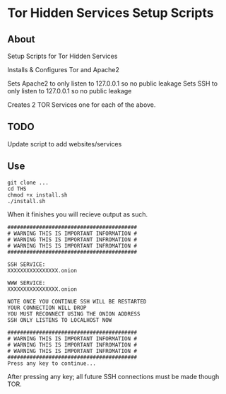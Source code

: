 # Tor Hidden Services Setup Scripts
## About
Setup Scripts for Tor Hidden Services

Installs & Configures Tor and Apache2

Sets Apache2 to only listen to 127.0.0.1 so no public leakage
Sets SSH to only listen to 127.0.0.1 so no public leakage

Creates 2 TOR Services one for each of the above.

## TODO
Update script to add websites/services


## Use
```
git clone ...
cd THS
chmod +x install.sh
./install.sh
```
When it finishes you will recieve output as such.

```
#########################################
# WARNING THIS IS IMPORTANT INFORMATION #
# WARNING THIS IS IMPORTANT INFROMATION #
# WARNING THIS IS IMPORTANT INFROMATION #
#########################################

SSH SERVICE:
XXXXXXXXXXXXXXXX.onion

WWW SERVICE:
XXXXXXXXXXXXXXXX.onion

NOTE ONCE YOU CONTINUE SSH WILL BE RESTARTED
YOUR CONNECTION WILL DROP
YOU MUST RECONNECT USING THE ONION ADDRESS
SSH ONLY LISTENS TO LOCALHOST NOW

#########################################
# WARNING THIS IS IMPORTANT INFORMATION #
# WARNING THIS IS IMPORTANT INFROMATION #
# WARNING THIS IS IMPORTANT INFROMATION #
#########################################
Press any key to continue...
```

After pressing any key; all future SSH connections must be made though TOR.
